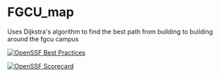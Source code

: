 # FGCU_map
Uses Dijkstra's algorithm to find the best path from building to building around the fgcu campus 

[![OpenSSF Best Practices](https://www.bestpractices.dev/projects/10260/badge)](https://www.bestpractices.dev/projects/10260)

[![OpenSSF Scorecard](https://api.scorecard.dev/projects/github.com/AsianTaquito/FGCU_map/badge)](https://scorecard.dev/viewer/?uri=github.com/AsianTaquito/FGCU_map)
